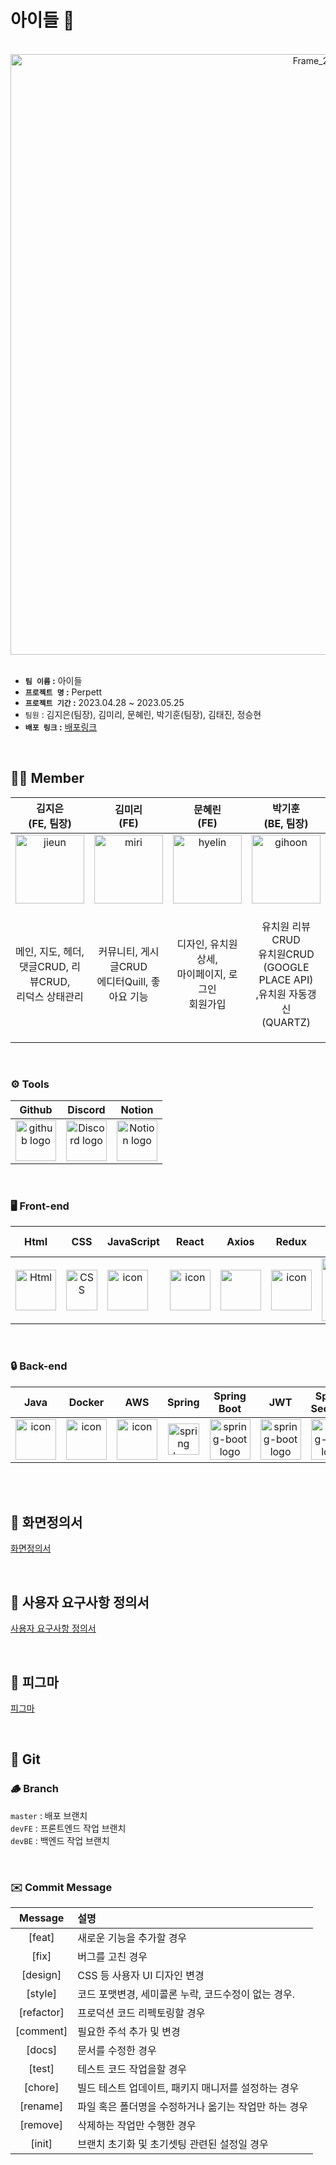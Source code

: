 # 아이들 🐣

<br/>

<div  align="center">
  <img width="961" alt="Frame_238" src="https://github.com/codestates-seb/seb43_main_030/assets/77611460/20e3c68d-4ec2-454d-870a-f04b63f72477">
</div>

</br>

- **`팀 이름` :** 아이들
- **`프로젝트 명` :** Perpett
- **`프로젝트 기간` :** 2023.04.28 ~ 2023.05.25
- `팀원` : 김지은(팀장), 김미리, 문혜린, 박기훈(팀장), 김태진, 정승현
- **`배포 링크` :** [배포링크](http://testqjzlt.s3-website.ap-northeast-2.amazonaws.com/)

<br/>

## 🧑‍💻 Member


| 김지은<br>(FE, 팀장) | 김미리<br>(FE) | 문혜린<br>(FE)| 박기훈<br>(BE, 팀장) | 김태진<br>(BE) | 정승현<br>(BE) |
| :---: | :---: | :---: | :---: | :---: | :---: |
|<img src="https://github.com/codestates-seb/seb43_main_030/assets/77611460/5fa9ada5-1586-4098-9565-11bd6b38445e" alt="jieun" width="110">| <img src="https://github.com/codestates-seb/seb43_main_030/assets/77611460/1414a009-dcc6-46e1-9e3f-e03093671a56" alt="miri" width="110">| <img src="https://github.com/codestates-seb/seb43_main_030/assets/77611460/f8c8f032-b231-4685-b7b9-9b441824b556" alt="hyelin" width="110">| <img src="https://github.com/codestates-seb/seb43_main_030/assets/77611460/01377985-0f15-4413-8ad3-142a627a3413" alt="gihoon" width="110">| <img src="https://github.com/codestates-seb/seb43_main_030/assets/77611460/8c4ea452-4aac-426b-a65f-c5eb0a108a3d" alt="taejin" width="110">| <img src="https://github.com/codestates-seb/seb43_main_030/assets/77611460/b5fba650-7f0c-4a1f-a468-cbe81f2a166c" alt="seunghyun" width="110">
| 메인, 지도, 헤더,</br>  댓글CRUD, 리뷰CRUD,</br>리덕스 상태관리 | 커뮤니티, 게시글CRUD</br> 에디터Quill, 좋아요 기능 | 디자인, 유치원 상세,</br> 마이페이지, 로그인</br> 회원가입 | 유치원 리뷰 CRUD</br>유치원CRUD</br>(GOOGLE PLACE API)<br>,유치원 자동갱신</br>(QUARTZ) | 커뮤니티, 게시글CRUD</br>, 댓글 CRUD,</br> 좋아요 기능</br>, s3이미지 업로드</br>, cloud-front(cdn) 구현 | Spring Security + Jwt</br> OAuht2, Email Sender</br> 회원CRUD, 프로필CRUD</br> 마이페이지  |



<br/>

### <span style=""> ⚙️ **Tools** </span>
| Github | Discord |Notion|
| :---: | :---: |:---:|
| <img alt="github logo" src="https://techstack-generator.vercel.app/github-icon.svg" width="65" height="65"> | <img alt="Discord logo" src="https://assets-global.website-files.com/6257adef93867e50d84d30e2/62595384e89d1d54d704ece7_3437c10597c1526c3dbd98c737c2bcae.svg" height="65" width="65"> |<img alt="Notion logo" src="https://www.notion.so/cdn-cgi/image/format=auto,width=640,quality=100/front-static/shared/icons/notion-app-icon-3d.png" height="65" width="65">|

<br/>

### <span style=""> 🖥 **Front-end** </span>
| Html | CSS | JavaScript | React | Axios | Redux | Tailwind CSS |
| :---: | :---: | :---: | :---: | :---: | :---: |  :---: |
| <img alt="Html" src ="https://upload.wikimedia.org/wikipedia/commons/thumb/6/61/HTML5_logo_and_wordmark.svg/440px-HTML5_logo_and_wordmark.svg.png" width="65" height="65" /> | <img src="https://user-images.githubusercontent.com/111227745/210204643-4c3d065c-59ec-481d-ac13-cea795730835.png" alt="CSS" width="50" height="65" /> | <div style="display: flex; align-items: flex-start;"><img src="https://techstack-generator.vercel.app/js-icon.svg" alt="icon" width="65" height="65" /></div> | <div style="display: flex; align-items: flex-start;"><img src="https://techstack-generator.vercel.app/react-icon.svg" alt="icon" width="65" height="65" /></div> | <div style="display: flex; align-items: flex-start;"><img src="https://axios-http.com/assets/logo.svg" width="65" height="65"/></div> | <img src="https://techstack-generator.vercel.app/redux-icon.svg" alt="icon" width="65" height="65" /> | <div style="display: flex; align-items: flex-start;"><img src="https://upload.wikimedia.org/wikipedia/commons/d/d5/Tailwind_CSS_Logo.svg" width="100" height="100"/></div> |

<br/>

### <span style="">🔒  **Back-end** </span>
| Java | Docker | AWS | Spring | Spring<br>Boot | JWT|Spring<br/>Security
| :---: | :---: | :---: | :---: | :---: | :---: | :---: |
| <img src="https://techstack-generator.vercel.app/java-icon.svg" alt="icon" width="65" height="65" />| <div style="display: flex; align-items: flex-start;"><img src="https://techstack-generator.vercel.app/docker-icon.svg" alt="icon" width="65" height="65" /></div> | <div style="display: flex; align-items: flex-start;"><img src="https://techstack-generator.vercel.app/aws-icon.svg" alt="icon" width="65" height="65" /></div> | <img alt="spring logo" src="https://www.vectorlogo.zone/logos/springio/springio-icon.svg" height="50" width="50" > | <img alt="spring-boot logo" src="https://t1.daumcdn.net/cfile/tistory/27034D4F58E660F616" width="65" height="65" > | <img alt="spring-boot logo" src="https://play-lh.googleusercontent.com/3C-hB-KWoyWzZjUnRsXUPu-bqB3HUHARMLjUe9OmPoHa6dQdtJNW30VrvwQ1m7Pln3A" width="65" height="65" >| <img alt="spring-boot logo" src="https://blog.kakaocdn.net/dn/dIQDQP/btqZ09ESd8T/0ibqtotW52OaJS8HznXDQK/img.png" width="65" height="65" >|

<br/>


<br/>

## 🌟 화면정의서
[화면정의서](https://www.notion.so/codestates/5f81b2a8f9c74ba7bdae616f46dd378b?v=ec51e24bbb7e48389129c508081eb106&p=b91f4cc4122f471ba1ca2edc595b55aa&pm=s)

<br/>

## :notebook: 사용자 요구사항 정의서
[사용자 요구사항 정의서](https://www.notion.so/codestates/5f81b2a8f9c74ba7bdae616f46dd378b?v=ec51e24bbb7e48389129c508081eb106&p=d313d44fd41e4c6a96ac8b78042e4052&pm=s)

<br/>

## 💄 피그마
[피그마](https://www.figma.com/file/PFOgIanoWAdQqqgtEtRWUM/%EB%B0%98%EB%A0%A4%EB%8F%99%EB%AC%BC-%EC%9C%A0%EC%B9%98%EC%9B%90-%EA%B8%B0%ED%9A%8D-%EB%B0%8F-%EB%94%94%EC%9E%90%EC%9D%B8?type=design&node-id=0-1&t=wwKvaX0sk5qQ55Gy-0)

<br/>

## :sloth: Git
### :wood: Branch
`master` : 배포 브랜치 <br/>
`devFE` : 프론트엔드 작업 브랜치 <br/>
`devBE` : 백엔드 작업 브랜치 <br/>



<br/>

### ✉️ Commit  Message

|Message|설명|
|:---:|:---|
|[feat]|새로운 기능을 추가할 경우|
|[fix]|버그를 고친 경우|
|[design]|CSS 등 사용자 UI 디자인 변경|
|[style]|코드 포맷변경, 세미콜론 누락, 코드수정이 없는 경우.|
|[refactor] |프로덕션 코드 리펙토링할 경우|
|[comment]|필요한 주석 추가 및 변경|
|[docs]|문서를 수정한 경우|
|[test]|테스트 코드 작업을할 경우|
|[chore]|빌드 테스트 업데이트, 패키지 매니저를 설정하는 경우|
|[rename]|파일 혹은 폴더명을 수정하거나 옮기는 작업만 하는 경우|
|[remove]|삭제하는 작업만 수행한 경우|
|[init]|브랜치 초기화 및 초기셋팅 관련된 설정일 경우|
